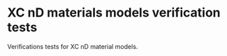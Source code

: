 XC nD materials models verification tests
=========================================

Verifications tests for XC nD material models.
